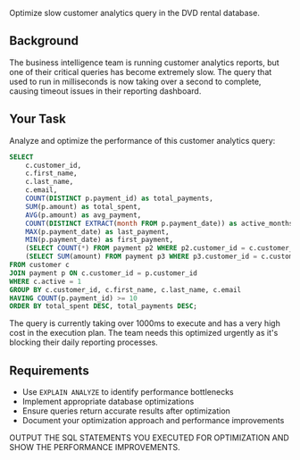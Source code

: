 Optimize slow customer analytics query in the DVD rental database.

## Background

The business intelligence team is running customer analytics reports, but one of their critical queries has become extremely slow. The query that used to run in milliseconds is now taking over a second to complete, causing timeout issues in their reporting dashboard.

## Your Task

Analyze and optimize the performance of this customer analytics query:

```sql
SELECT 
    c.customer_id,
    c.first_name,
    c.last_name,
    c.email,
    COUNT(DISTINCT p.payment_id) as total_payments,
    SUM(p.amount) as total_spent,
    AVG(p.amount) as avg_payment,
    COUNT(DISTINCT EXTRACT(month FROM p.payment_date)) as active_months,
    MAX(p.payment_date) as last_payment,
    MIN(p.payment_date) as first_payment,
    (SELECT COUNT(*) FROM payment p2 WHERE p2.customer_id = c.customer_id AND p2.amount > 5.0) as high_value_payments,
    (SELECT SUM(amount) FROM payment p3 WHERE p3.customer_id = c.customer_id AND p3.payment_date >= '2007-03-01') as recent_spending
FROM customer c
JOIN payment p ON c.customer_id = p.customer_id
WHERE c.active = 1
GROUP BY c.customer_id, c.first_name, c.last_name, c.email
HAVING COUNT(p.payment_id) >= 10
ORDER BY total_spent DESC, total_payments DESC;
```

The query is currently taking over 1000ms to execute and has a very high cost in the execution plan. The team needs this optimized urgently as it's blocking their daily reporting processes.

## Requirements

- Use `EXPLAIN ANALYZE` to identify performance bottlenecks
- Implement appropriate database optimizations  
- Ensure queries return accurate results after optimization
- Document your optimization approach and performance improvements

OUTPUT THE SQL STATEMENTS YOU EXECUTED FOR OPTIMIZATION AND SHOW THE PERFORMANCE IMPROVEMENTS.